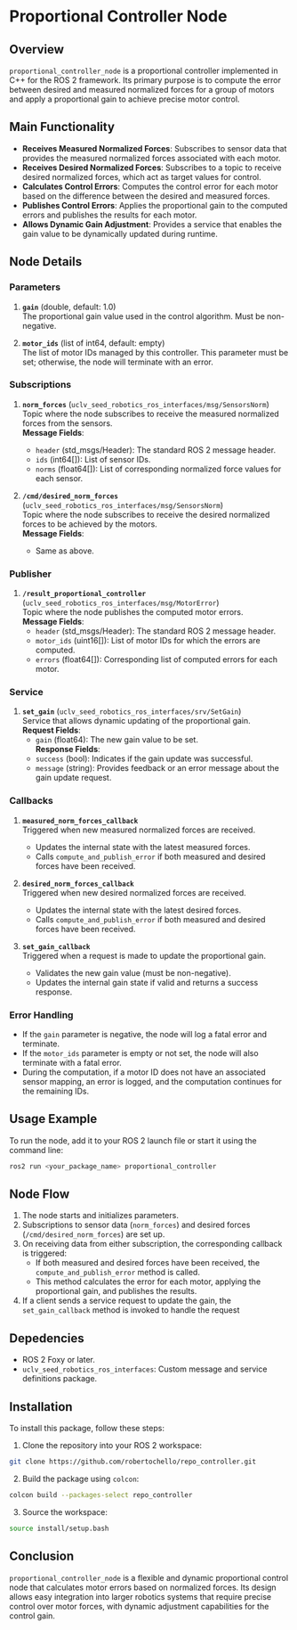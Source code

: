 # Proportional Controller Node

## Overview

`proportional_controller_node` is a proportional controller implemented in C++ for the ROS 2 framework. Its primary purpose is to compute the error between desired and measured normalized forces for a group of motors and apply a proportional gain to achieve precise motor control.

## Main Functionality

- **Receives Measured Normalized Forces**: Subscribes to sensor data that provides the measured normalized forces associated with each motor.
- **Receives Desired Normalized Forces**: Subscribes to a topic to receive desired normalized forces, which act as target values for control.
- **Calculates Control Errors**: Computes the control error for each motor based on the difference between the desired and measured forces.
- **Publishes Control Errors**: Applies the proportional gain to the computed errors and publishes the results for each motor.
- **Allows Dynamic Gain Adjustment**: Provides a service that enables the gain value to be dynamically updated during runtime.

## Node Details

### Parameters

1. **`gain`** (double, default: 1.0)  
   The proportional gain value used in the control algorithm. Must be non-negative.

2. **`motor_ids`** (list of int64, default: empty)  
   The list of motor IDs managed by this controller. This parameter must be set; otherwise, the node will terminate with an error.

### Subscriptions

1. **`norm_forces`** (`uclv_seed_robotics_ros_interfaces/msg/SensorsNorm`)  
   Topic where the node subscribes to receive the measured normalized forces from the sensors.  
   **Message Fields**:
   - `header` (std_msgs/Header): The standard ROS 2 message header.
   - `ids` (int64[]): List of sensor IDs.
   - `norms` (float64[]): List of corresponding normalized force values for each sensor.

2. **`/cmd/desired_norm_forces`** (`uclv_seed_robotics_ros_interfaces/msg/SensorsNorm`)  
   Topic where the node subscribes to receive the desired normalized forces to be achieved by the motors.  
   **Message Fields**:  
   - Same as above.

### Publisher

1. **`/result_proportional_controller`** (`uclv_seed_robotics_ros_interfaces/msg/MotorError`)  
   Topic where the node publishes the computed motor errors.  
   **Message Fields**:
   - `header` (std_msgs/Header): The standard ROS 2 message header.
   - `motor_ids` (uint16[]): List of motor IDs for which the errors are computed.
   - `errors` (float64[]): Corresponding list of computed errors for each motor.

### Service

1. **`set_gain`** (`uclv_seed_robotics_ros_interfaces/srv/SetGain`)  
   Service that allows dynamic updating of the proportional gain.  
   **Request Fields**:
   - `gain` (float64): The new gain value to be set.  
   **Response Fields**:
   - `success` (bool): Indicates if the gain update was successful.
   - `message` (string): Provides feedback or an error message about the gain update request.

### Callbacks

1. **`measured_norm_forces_callback`**  
   Triggered when new measured normalized forces are received.  
   - Updates the internal state with the latest measured forces.
   - Calls `compute_and_publish_error` if both measured and desired forces have been received.

2. **`desired_norm_forces_callback`**  
   Triggered when new desired normalized forces are received.  
   - Updates the internal state with the latest desired forces.
   - Calls `compute_and_publish_error` if both measured and desired forces have been received.

3. **`set_gain_callback`**  
   Triggered when a request is made to update the proportional gain.  
   - Validates the new gain value (must be non-negative).
   - Updates the internal gain state if valid and returns a success response.

### Error Handling

- If the `gain` parameter is negative, the node will log a fatal error and terminate.
- If the `motor_ids` parameter is empty or not set, the node will also terminate with a fatal error.
- During the computation, if a motor ID does not have an associated sensor mapping, an error is logged, and the computation continues for the remaining IDs.

## Usage Example

To run the node, add it to your ROS 2 launch file or start it using the command line:

```sh
ros2 run <your_package_name> proportional_controller
```

## Node Flow

1. The node starts and initializes parameters.
2. Subscriptions to sensor data (`norm_forces`) and desired forces (`/cmd/desired_norm_forces`) are set up.
3. On receiving data from either subscription, the corresponding callback is triggered:
   - If both measured and desired forces have been received, the `compute_and_publish_error` method is called.
   - This method calculates the error for each motor, applying the proportional gain, and publishes the results.
4. If a client sends a service request to update the gain, the `set_gain_callback` method is invoked to handle the request

## Depedencies

- ROS 2 Foxy or later.
- `uclv_seed_robotics_ros_interfaces`: Custom message and service definitions package.


## Installation

To install this package, follow these steps:

1. Clone the repository into your ROS 2 workspace:
```sh
git clone https://github.com/robertochello/repo_controller.git
```
2. Build the package using `colcon`:
```sh
colcon build --packages-select repo_controller
```
3. Source the workspace:
```sh
source install/setup.bash
```

## Conclusion
`proportional_controller_node` is a flexible and dynamic proportional control node that calculates motor errors based on normalized forces. Its design allows easy integration into larger robotics systems that require precise control over motor forces, with dynamic adjustment capabilities for the control gain.

